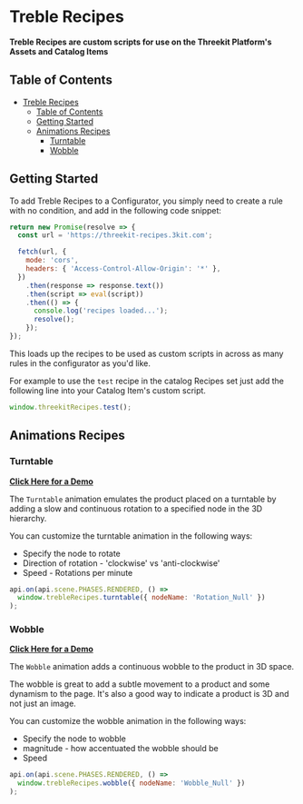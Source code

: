 # Treble Recipes

**Treble Recipes are custom scripts for use on the Threekit Platform's Assets and Catalog Items**

## Table of Contents

- [Treble Recipes](#treble-recipes)
  - [Table of Contents](#table-of-contents)
  - [Getting Started](#getting-started)
  - [Animations Recipes](#animations-recipes)
    - [Turntable](#turntable)
    - [Wobble](#wobble)

## Getting Started

To add Treble Recipes to a Configurator, you simply need to create a rule with no condition, and add in the following code snippet:

```js
return new Promise(resolve => {
  const url = 'https://threekit-recipes.3kit.com';

  fetch(url, {
    mode: 'cors',
    headers: { 'Access-Control-Allow-Origin': '*' },
  })
    .then(response => response.text())
    .then(script => eval(script))
    .then(() => {
      console.log('recipes loaded...');
      resolve();
    });
});
```

This loads up the recipes to be used as custom scripts in across as many rules in the configurator as you'd like.

For example to use the `test` recipe in the catalog Recipes set just add the following line into your Catalog Item's custom script.

```js
window.threekitRecipes.test();
```

## Animations Recipes

### Turntable

**[Click Here for a Demo](https://threekit-recipes-7be9a957e40c171a.porter.run/demos/turntable.html)**

The `Turntable` animation emulates the product placed on a turntable by adding a slow and continuous rotation to a specified node in the 3D hierarchy.

You can customize the turntable animation in the following ways:

- Specify the node to rotate
- Direction of rotation - 'clockwise' vs 'anti-clockwise'
- Speed - Rotations per minute

```js
api.on(api.scene.PHASES.RENDERED, () =>
  window.trebleRecipes.turntable({ nodeName: 'Rotation_Null' })
);
```

### Wobble

**[Click Here for a Demo](https://threekit-recipes-7be9a957e40c171a.porter.run/demos/wobble.html)**

The `Wobble` animation adds a continuous wobble to the product in 3D space.

The wobble is great to add a subtle movement to a product and some dynamism to the page. It's also a good way to indicate a product is 3D and not just an image.

You can customize the wobble animation in the following ways:

- Specify the node to wobble
- magnitude - how accentuated the wobble should be
- Speed

```js
api.on(api.scene.PHASES.RENDERED, () =>
  window.trebleRecipes.wobble({ nodeName: 'Wobble_Null' })
);
```
